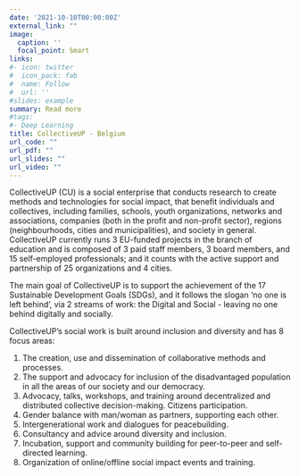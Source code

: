```yaml
---
date: '2021-10-10T00:00:00Z'
external_link: ""
image:
  caption: ''
  focal_point: Smart
links:
#- icon: twitter
#  icon_pack: fab
#  name: Follow
#  url: ''
#slides: example
summary: Read more
#tags:
#- Deep Learning
title: CollectiveUP - Belgium
url_code: ""
url_pdf: ""
url_slides: ""
url_video: ""
---
```



CollectiveUP (CU) is a social enterprise that conducts research to create methods and technologies for social impact, that benefit individuals and collectives, including families, schools, youth organizations, networks and associations, companies (both in the profit and non-profit sector), regions (neighbourhoods, cities and municipalities), and society in general. CollectiveUP currently runs 3 EU-funded projects in the branch of education and is composed of 3 paid staff members, 3 board members, and 15 self-employed professionals; and it counts with the active support and partnership of 25 organizations and 4 cities. 

The main goal of CollectiveUP is to support the achievement of the 17 Sustainable Development Goals (SDGs), and it follows the slogan ‘no one is left behind’, via 2 streams of work: the Digital and Social - leaving no one behind digitally and socially. 

CollectiveUP’s social work is built around inclusion and diversity and has 8 focus areas:
1. The creation, use and dissemination of collaborative methods and processes.
2. The support and advocacy for inclusion of the disadvantaged population in all the areas of our society and our democracy.
3. Advocacy, talks, workshops, and training around decentralized and distributed collective decision-making.  Citizens participation.
4. Gender balance with man/woman as partners, supporting each other.
5. Intergenerational work and dialogues for peacebuilding.
6. Consultancy and advice around diversity and inclusion.
7. Incubation, support and community building for peer-to-peer and self-directed learning. 
8. Organization of online/offline social impact events and training.



